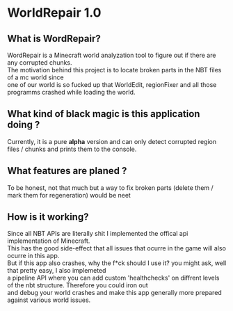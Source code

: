 # WorldRepair 1.0
## What is WordRepair?
WordRepair is a Minecraft world analyzation tool to figure out if there are any corrupted chunks.<br>
The motivation behind this project is to locate broken parts in the NBT files of a mc world since <br>
one of our world is so fucked up that WorldEdit, regionFixer and all those programms crashed while loading the world.
## What kind of black magic is this application doing ?
Currently, it is a pure **alpha** version and can only detect corrupted region files / chunks and prints them to the console.<br>
## What features are planed ?<br>
To be honest, not that much but a way to fix broken parts (delete them / mark them for regeneration) would be neet
## How is it working?
Since all NBT APIs are literally shit I implemented the offical api implementation of Minecraft.<br>
This has the good side-effect that all issues that ocurre in the game will also ocurre in this app.<br>
But if this app also crashes, why the f*ck should I use it? you might ask, well that pretty easy, I also implemeted<br>
a pipeline API where you can add custom 'healthchecks' on diffrent levels of the nbt structure. Therefore you could iron out<br>
and debug your world crashes and make this app generally more prepared against various world issues.
